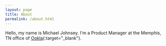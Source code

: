 ```yaml
---
layout: page
title: About
permalink: /about.html
---
```


Hello, my name is Michael Johnsey. I'm a Product Manager at the Memphis, TN office of [Ookla](https://www.ookla.com/){:target="_blank"}.

